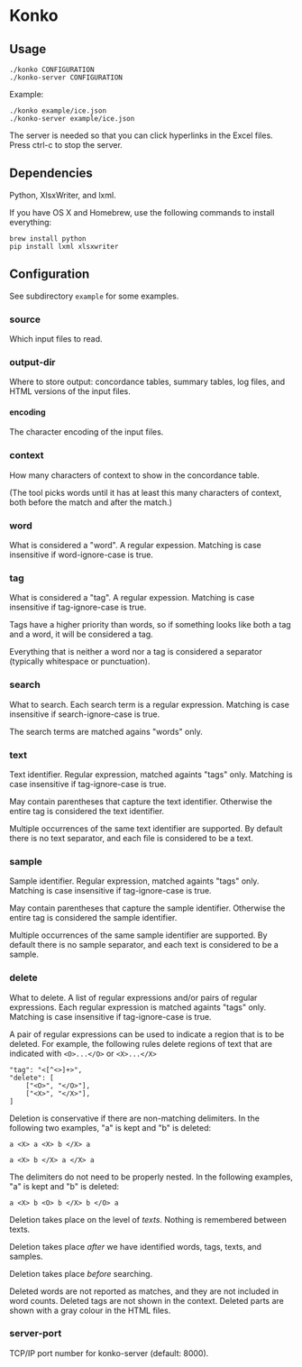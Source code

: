 Konko
=====


Usage
-----

    ./konko CONFIGURATION
    ./konko-server CONFIGURATION

Example:

    ./konko example/ice.json
    ./konko-server example/ice.json

The server is needed so that you can click hyperlinks in the Excel
files. Press ctrl-c to stop the server.


Dependencies
------------

Python, XlsxWriter, and lxml.

If you have OS X and Homebrew, use the following commands to install
everything:

    brew install python
    pip install lxml xlsxwriter


Configuration
-------------

See subdirectory `example` for some examples.


### source

Which input files to read.


### output-dir

Where to store output: concordance tables, summary tables, log files,
and HTML versions of the input files.

#### encoding

The character encoding of the input files.


### context

How many characters of context to show in the concordance table.

(The tool picks words until it has at least this many characters of
context, both before the match and after the match.)


### word

What is considered a "word". A regular expession. Matching is case
insensitive if word-ignore-case is true.


### tag

What is considered a "tag". A regular expession. Matching is case
insensitive if tag-ignore-case is true.

Tags have a higher priority than words, so if something looks
like both a tag and a word, it will be considered a tag.

Everything that is neither a word nor a tag is considered a separator
(typically whitespace or punctuation).


### search

What to search. Each search term is a regular expression. Matching
is case insensitive if search-ignore-case is true.

The search terms are matched agains "words" only.


### text

Text identifier. Regular expression, matched againts "tags" only.
Matching is case insensitive if tag-ignore-case is true.

May contain parentheses that capture the text identifier. Otherwise
the entire tag is considered the text identifier.

Multiple occurrences of the same text identifier are supported.
By default there is no text separator, and each file is considered
to be a text.


### sample

Sample identifier. Regular expression, matched againts "tags" only.
Matching is case insensitive if tag-ignore-case is true.

May contain parentheses that capture the sample identifier. Otherwise
the entire tag is considered the sample identifier.

Multiple occurrences of the same sample identifier are supported.
By default there is no sample separator, and each text is considered
to be a sample.


### delete

What to delete. A list of regular expressions and/or pairs of regular
expressions. Each regular expression is matched againts "tags" only.
Matching is case insensitive if tag-ignore-case is true.

A pair of regular expressions can be used to indicate a region that
is to be deleted. For example, the following rules delete regions of
text that are indicated with `<O>...</O>` or `<X>...</X>`

    "tag": "<[^<>]+>",
    "delete": [
        ["<O>", "</O>"],
        ["<X>", "</X>"],
    ]

Deletion is conservative if there are non-matching delimiters.
In the following two examples, "a" is kept and "b" is deleted:

    a <X> a <X> b </X> a

    a <X> b </X> a </X> a

The delimiters do not need to be properly nested. In the following
examples, "a" is kept and "b" is deleted:

    a <X> b <O> b </X> b </O> a

Deletion takes place on the level of *texts*. Nothing is remembered
between texts.

Deletion takes place *after* we have identified words, tags,
texts, and samples.

Deletion takes place *before* searching.

Deleted words are not reported as matches, and they are not included
in word counts. Deleted tags are not shown in the context. Deleted
parts are shown with a gray colour in the HTML files.


### server-port

TCP/IP port number for konko-server (default: 8000).




